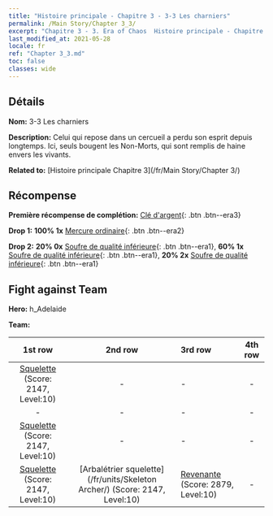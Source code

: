 ```yaml
---
title: "Histoire principale - Chapitre 3 - 3-3 Les charniers"
permalink: /Main Story/Chapter 3_3/
excerpt: "Chapitre 3 - 3. Era of Chaos  Histoire principale - Chapitre 3_3. 3-3 Les charniers"
last_modified_at: 2021-05-28
locale: fr
ref: "Chapter 3_3.md"
toc: false
classes: wide
---
```


## Détails

 **Nom:** 3-3 Les charniers

 **Description:** Celui qui repose dans un cercueil a perdu son esprit depuis longtemps. Ici, seuls bougent les Non-Morts, qui sont remplis de haine envers les vivants.

 **Related to:** [Histoire principale Chapitre 3](/fr/Main Story/Chapter 3/)

## Récompense

 **Première récompense de complétion:** [Clé d'argent](/ItemsFR/con_693/){: .btn .btn--era3}

 **Drop 1:** **100% 1x** [Mercure ordinaire](/ItemsFR/mat_8/){: .btn .btn--era2}

 **Drop 2:** **20% 0x** [Soufre de qualité inférieure](/ItemsFR/mat_3/){: .btn .btn--era1}, **60% 1x** [Soufre de qualité inférieure](/ItemsFR/mat_3/){: .btn .btn--era1}, **20% 2x** [Soufre de qualité inférieure](/ItemsFR/mat_3/){: .btn .btn--era1}


## Fight against Team
 **Hero:** h_Adelaide

 **Team:**


  | 1st row | 2nd row | 3rd row | 4th row |
  |:----:|:----:|:----|:----:|
  | [Squelette](/fr/units/Skeleton/) (Score: 2147, Level:10)  | - | - | - |
  | - | - | - | - |
  | [Squelette](/fr/units/Skeleton/) (Score: 2147, Level:10)  | - | - | - |
  | [Squelette](/fr/units/Skeleton/) (Score: 2147, Level:10)  | [Arbalétrier squelette](/fr/units/Skeleton Archer/) (Score: 2147, Level:10)  | [Revenante](/fr/units/Wight/) (Score: 2879, Level:10)  | - |


